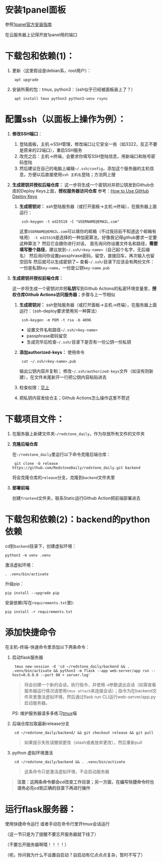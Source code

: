 # 安装1panel面板

参照[1panel官方安装指南](https://1panel.cn/docs/installation/online_installation/)

在云服务器上记得开放1panel用的端口

# 下载包和依赖(1)：

1. 更新（这里假设是debian系，root用户）：

		apt upgrade

2. 安装所需的包：tmux, python3：（ssh似乎已经被面板装上了？）

		apt install tmux python3 python3-venv rsync


# 配置ssh（以面板上操作为例）：

1. **修改SSH端口**：
	1. 登陆面板，主机->SSH管理，修改端口让它安全一些（如3322，反正不要是原来的22端口），重启SSH服务
	2. 改完之后：主机->终端，会要求你填写SSH登陆信息，用新端口和账号密码登陆
	3. 然后建议在自己的电脑上编辑`~/.ssh/config`，添加这个服务器的主机信息，方便以后直接使用`ssh 主机名`登陆；方法网上搜

2. **生成密钥并授权后端仓库：**
	这一步将生成一个密钥对并把公钥发到Github仓库的Deploy Keys上面，**授权服务器访问仓库**
	参考：[How to Use GitHub Deploy Keys](https://dylancastillo.co/how-to-use-github-deploy-keys/)
	
	1. **生成密钥对：**
		ssh登陆服务器（或打开面板->主机->终端），在服务器上面运行：
		
			ssh-keygen -t ed25519 -C "USERNAME@EMAIL.com"
		
		这里`USERNAME@EMAIL.com`可以填你的邮箱（不过我目前不知道这个邮箱有啥用）
		`-t ed25519`是选择的一种加密算法，好像我记得github要求一定要这种算法？
		然后它会跟你进行对话，
		首先询问你设置文件名和路径，**需要填写整个路径**，建议放到`~/.ssh/<key-name>`（自己起个名字，无后缀名）
		然后询问你设置passphrase密码，留空，直接回车，再次输入也留空回车
		然后就可以生成密钥了~
		查看`~/.ssh/`目录下应该会有两份文件：一份是私钥`key-name`，一份是公钥`key-name.pub`
	
	<!-- 2. **添加github主机：**
		修改`~/.ssh/config`文件（如没有则创建），添加以下内容：
		
			Host <github-YOUR-APP>
				HostName github.com 
				AddKeysToAgent yes 
				PreferredAuthentications publickey 
				IdentityFile ~/.ssh/<key-name>
		
		`github-YOUR-APP`：github仓库主机名；由于github的政策一个服务器不能用同一个密钥访问多个不同的仓库，因此每个仓库都要用一份密钥，也就要为每个仓库设置一个主机名。请牢记这个主机名，ssh方式的`git clone`要用到它！
		
	3. **检查`.ssh`文件夹权限：**
		<p id="ssh-permissions"></p>
		输入命令`ls -al ~/.ssh`来检查`.ssh`文件夹及其内文件的权限
		一般要求：
		
			700 ~/.ssh
			600 ~/.ssh/authorized_keys
			664 ~/.ssh/config
			400 ~/.ssh/<key-name>
			644 ~/.ssh/<key-name>.pub
			600 ~/.ssh/known_hosts
		
		如果发现哪个权限不对可以使用chmod命令修改修改权限：如`chmod 664 ~/.ssh/config`
		[参考资料](https://jensknipper.de/blog/fix-ssh-folder-file-permissions/)
		
	4. **在github仓库上添加Deploy Keys（请联系仓主完成此步）**
		首先复制公钥`~/.ssh/<key-name.pub>`的内容：
		可以使用面板文件浏览器直接打开复制，也可以使用以下命令输出：
		
			cat ~/.ssh/<key-name>.pub
		
		它看起来应该是这样子的：
		
			ssh-ed25519 AAAAC3NzaC1lZDI1NTE5AAAAILs35pzG5jZakTEHDWeRErgkAmabhQj2yj/onxlIQgli USERNAME@EMAIL.com
		
		然后联系仓主进入github仓库页面->Settings->Deploy Keys->Add deploy key
		填入公钥内容，然后在下面的勾选框里选择是否赋予写权限，然后点Add Key添加密钥 -->
	
3. **生成密钥并授权前端仓库：**

	这一步将生成一个密钥对并把**私钥**写到Github Actions的私密环境变量里，**授权仓库Github Actions访问服务器**；步骤与上一节相似

	1. **生成密钥对：**
		ssh登陆服务器（或打开面板->主机->终端），在服务器上面运行：（ssh-deploy要求使用另一种算法）
		
			ssh-keygen -m PEM -t rsa -b 4096
		
		- 设置文件名和路径`~/.ssh/<key-name>`
		- passphrase密码留空
		- 生成完毕后检查`~/.ssh/`目录下是否有一份公钥一份私钥

	2. **添加authorized-keys：**
		使用命令
		
			cat ~/.ssh/<key-name>.pub
		
		输出公钥内容并复制；
		修改`~/.ssh/authorized-keys`文件（如没有则新建），在文件末尾新开一行把公钥内容粘贴进去
		
	3. 检查权限：[见上](#ssh-permissions)
	4. 把私钥内容发给仓主；Github Actions怎么操作这里不赘述

			
# 下载项目文件：

1. 在服务器上新建文件夹`~/redstone_daily`，作为存放所有文件的文件夹

2. **克隆后端仓库**
	
	在`~/redstone_daily`里运行以下命令克隆后端仓库：
	
		git clone -b release https://github.com/RedstoneDaily/redstone_daily.git backend
	
	将会克隆仓库的`release`分支，克隆到`backend`文件夹里
	
3. **部署前端**

	创建`frontend`文件夹，联系Static运行Github Action把前端部署进去


# 下载包和依赖(2)：backend的python依赖

cd到`backend`目录下，创建虚拟环境：

	python3 -m venv .venv

激活虚拟环境：

	. .venv/bin/activate

升级pip：

	pip install --upgrade pip

安装依赖(写在`requirements.txt`里):

	pip install -r requirements.txt


	
# 添加快捷命令

在主机-终端-快速命令里添加以下两条命令：

1. 启动flask服务器

		tmux new-session -d 'cd ~/redstone_daily/backend && . .venv/bin/activate && python3 -m flask --app web-server/app run --host=0.0.0.0 --port 80 > server.log'

	> 将会创建一个新的会话，执行指令，并使用`-d`参数退出会话（如需查看服务器运行情况请使用`tmux attach`来连接会话）；指令为在backend文件夹里激活虚拟环境，然后通过flask run CLI运行web-server/app.py启动服务器。

	PS: 维护服务器请多多练习[tmux](https://www.ruanyifeng.com/blog/2019/10/tmux.html)喵

2. 后端仓库拉取最新release分支

		cd ~/redstone_daily/backend/ && git checkout release && git pull

	> 如果提示失败请撤销更改（stash或者放弃更改），然后重新pull

3. python 虚拟环境激活

		cd ~/redstone_daily/backend && . .venv/bin/activate

	> 这条命令只是激活虚拟环境，不会启动服务器

> **注意：这两条命令都会cd改变工作目录；另一方面，在编写快捷命令时也请务必先cd到正确的目录下再进行操作**

# 运行flask服务器：

使用快捷命令运行 或者手动在命令行里开tmux会话运行

（这一节只是为了提醒不要忘开服务器就下线了）

（不要忘开服务器啊喂！！！！）

（呃，你问我为什么不设置自启动？自启动有亿点点点复杂，暂时不写了）
